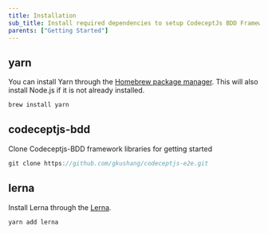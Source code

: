```yaml
---
title: Installation
sub_title: Install required dependencies to setup CodeceptJs BDD Framework
parents: ["Getting Started"]
---
```


## yarn

You can install Yarn through the [Homebrew package manager](https://brew.sh/). This will also install Node.js if it is not already installed.

```js
brew install yarn
```

## codeceptjs-bdd

Clone Codeceptjs-BDD framework libraries for getting started

```js
git clone https://github.com/gkushang/codeceptjs-e2e.git
```

## lerna

Install Lerna through the [Lerna](https://lerna.js.org/).

```js
yarn add lerna
```

